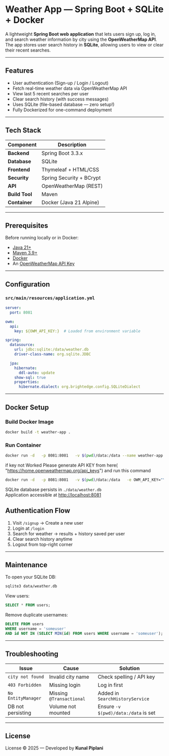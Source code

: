 # Weather App — Spring Boot + SQLite + Docker

A lightweight **Spring Boot web application** that lets users sign up, log in, and search weather information by city using the **OpenWeatherMap API**.  
The app stores user search history in **SQLite**, allowing users to view or clear their recent searches.

---

## Features

-  User authentication (Sign-up / Login / Logout)
-  Fetch real-time weather data via OpenWeatherMap API
-  View last 5 recent searches per user
-  Clear search history (with success messages)
-  Uses SQLite (file-based database — zero setup!)
-  Fully Dockerized for one-command deployment

---

## Tech Stack

| Component | Description |
|------------|-------------|
| **Backend** | Spring Boot 3.3.x |
| **Database** | SQLite |
| **Frontend** | Thymeleaf + HTML/CSS |
| **Security** | Spring Security + BCrypt |
| **API** | OpenWeatherMap (REST) |
| **Build Tool** | Maven |
| **Container** | Docker (Java 21 Alpine) |

---

## Prerequisites

Before running locally or in Docker:
- [Java 21+](https://adoptium.net/)
- [Maven 3.9+](https://maven.apache.org/)
-  [Docker](https://docs.docker.com/get-docker/)
- An [OpenWeatherMap API Key](https://openweathermap.org/api)

---

## Configuration

### `src/main/resources/application.yml`

```yaml
server:
  port: 8081

owm:
  api:
    key: ${OWM_API_KEY:}  # Loaded from environment variable

spring:
  datasource:
    url: jdbc:sqlite:/data/weather.db
    driver-class-name: org.sqlite.JDBC

  jpa:
    hibernate:
      ddl-auto: update
    show-sql: true
    properties:
      hibernate.dialect: org.brightedge.config.SQLiteDialect
```

---

## Docker Setup

### Build Docker Image
```bash
docker build -t weather-app .
```

###  Run Container
```bash
docker run -d   -p 8081:8081   -v $(pwd)/data:/data --name weather-app   weather-app
```
if key not Worked Please generate API KEY from here( "https://home.openweathermap.org/api_keys") and run  this command 
```bash
docker run -d   -p 8081:8081   -v $(pwd)/data:/data   -e OWM_API_KEY="YOUR_OPENWEATHERMAP_API_KEY"   --name weather-app   weather-app
```

SQLite database persists in `./data/weather.db`  
Application accessible at [http://localhost:8081](http://localhost:8081)



## Authentication Flow

1. Visit `/signup` → Create a new user
2. Login at `/login`
3. Search for weather → results + history saved per user
4. Clear search history anytime
5. Logout from top-right corner

---

##  Maintenance

To open your SQLite DB:
```bash
sqlite3 data/weather.db
```

View users:
```sql
SELECT * FROM users;
```

Remove duplicate usernames:
```sql
DELETE FROM users
WHERE username = 'someuser'
AND id NOT IN (SELECT MIN(id) FROM users WHERE username = 'someuser');
```

---

## Troubleshooting

| Issue | Cause | Solution |
|--------|--------|----------|
| `city not found` | Invalid city name | Check spelling / API key |
| `403 Forbidden` | Missing login | Log in first |
| `No EntityManager` | Missing `@Transactional` | Added in `SearchHistoryService` |
| DB not persisting | Volume not mounted | Ensure `-v $(pwd)/data:/data` is set |

---

## License
License © 2025 — Developed by **Kunal Piplani**
